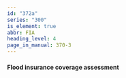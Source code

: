 ```yaml
---
id: "372a"
series: "300"
is_element: true
abbr: FIA
heading_level: 4
page_in_manual: 370-3
---
```


#### Flood insurance coverage assessment